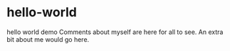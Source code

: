 # hello-world
hello world demo
Comments about myself are here for all to see.
An extra bit about me would go here.
